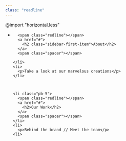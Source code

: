 ```yaml
---
class: "readline"
---
```


@import "horizontal.less"

<div class="text-center nav-items">
  <ul>
    <li class="pb-5">

      <span class="redline"></span>
      <a href="#">
        <h2 class="sidebar-first-item">About</h2>
      </a>
      <span class="spacer"></span>

    </li>
    <li>
      <p>Take a look at our marvelous creations</p>
    </li>



    <li class="pb-5">
      <span class="redline"></span>
      <a href="#">
        <h2>Our Work</h2>
      </a>
      <span class="spacer"></span>     
    </li>
    <li>
      <p>Behind the brand // Meet the team</p>
    <li>



  </ul>
</div>